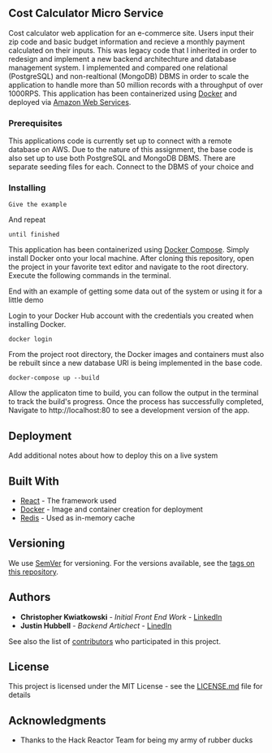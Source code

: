 ## Cost Calculator Micro Service

Cost calculator web application for an e-commerce site.  Users input their zip code and basic budget information and recieve a monthly payment calculated on their inputs.  This was legacy code that I inherited in order to redesign and implement a new backend architechture and database management system. I implemented and compared one relational (PostgreSQL) and non-realtional (MongoDB) DBMS in order to scale the application to handle more than 50 million records with a throughput of over 1000RPS.  This application has been containerized using [Docker](http://www.docker.com) and deployed via [Amazon Web Services](http://www.aws.com).  

### Prerequisites

This applications code is currently set up to connect with a remote database on AWS.  Due to the nature of this assignment, the base code is also set up to use both PostgreSQL and MongoDB DBMS.  There are separate seeding files for each.  Connect to the DBMS of your choice and     


### Installing

```
Give the example
```

And repeat

```
until finished
```

This application has been containerized using [Docker Compose](https://docs.docker.com/compose/).  Simply install Docker onto your local machine.  After cloning this repository, open the project in your favorite text editor and navigate to the root directory.  Execute the following commands in the terminal. 

End with an example of getting some data out of the system or using it for a little demo

Login to your Docker Hub account with the credentials you created when installing Docker.
```
docker login
```

From the project root directory, the Docker images and containers must also be rebuilt since a new database URI is being implemented in the base code.
```
docker-compose up --build
```

Allow the applicaton time to build, you can follow the output in the terminal to track the build's progress.  Once the process has successfully completed, Navigate to http://localhost:80 to see a development version of the app.  


## Deployment

Add additional notes about how to deploy this on a live system

## Built With

* [React](http://www.dropwizard.io/1.0.2/docs/) - The framework used
* [Docker](https://maven.apache.org/) - Image and container creation for deployment
* [Redis](https://rometools.github.io/rome/) - Used as in-memory cache


## Versioning

We use [SemVer](http://semver.org/) for versioning. For the versions available, see the [tags on this repository](https://github.com/your/project/tags). 

## Authors

* **Christopher Kwiatkowski** - *Initial Front End Work* - [LinkedIn](https://www.linkedin.com/in/christopher-kwiatkowski/)
* **Justin Hubbell** - *Backend Artichect* - [LinedIn](https://www.linkedin.com/in/justin-hubbell/)

See also the list of [contributors](https://github.com/SDC-ghrden03) who participated in this project.

## License

This project is licensed under the MIT License - see the [LICENSE.md](LICENSE.md) file for details

## Acknowledgments

* Thanks to the Hack Reactor Team for being my army of rubber ducks

